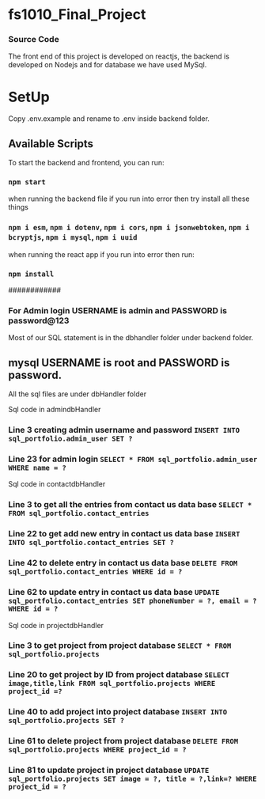 # fs1010_Final_Project

### Source Code

The front end of this project is developed on reactjs, the backend is developed on Nodejs and for database we have used MySql.

# SetUp

Copy .env.example and rename to .env inside backend folder.

## Available Scripts

To start the backend and frontend, you can run:

### `npm start`

when running the backend file if you run into error then try install all these things

### `npm i esm`, `npm i dotenv`, `npm i cors`, `npm i jsonwebtoken`, `npm i bcryptjs`, `npm i mysql`, `npm i uuid`

when running the react app if you run into error then run:

### `npm install`

############

### For Admin login USERNAME is admin and PASSWORD is password@123

Most of our SQL statement is in the dbhandler folder under backend folder.

## mysql USERNAME is root and PASSWORD is password.

All the sql files are under dbHandler folder

Sql code in admindbHandler

### Line 3 creating admin username and password `INSERT INTO sql_portfolio.admin_user SET ?`

### Line 23 for admin login `SELECT * FROM sql_portfolio.admin_user WHERE name = ? `

Sql code in contactdbHandler

### Line 3 to get all the entries from contact us data base `SELECT * FROM sql_portfolio.contact_entries`

### Line 22 to get add new entry in contact us data base `INSERT INTO sql_portfolio.contact_entries SET ?`

### Line 42 to delete entry in contact us data base `DELETE FROM sql_portfolio.contact_entries WHERE id = ?`

### Line 62 to update entry in contact us data base `UPDATE sql_portfolio.contact_entries SET phoneNumber = ?, email = ? WHERE id = ?`

Sql code in projectdbHandler

### Line 3 to get project from project database `SELECT * FROM sql_portfolio.projects`

### Line 20 to get project by ID from project database `SELECT image,title,link FROM sql_portfolio.projects WHERE project_id =?`

### Line 40 to add project into project database `INSERT INTO sql_portfolio.projects SET ?`

### Line 61 to delete project from project database `DELETE FROM sql_portfolio.projects WHERE project_id = ?`

### Line 81 to update project in project database `UPDATE sql_portfolio.projects SET image = ?, title = ?,link=? WHERE project_id = ?`
